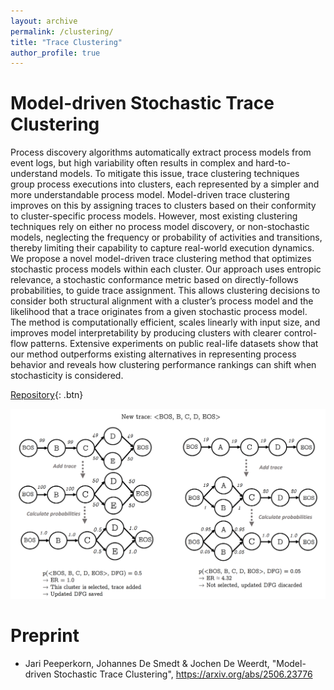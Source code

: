 ```yaml
---
layout: archive
permalink: /clustering/
title: "Trace Clustering"
author_profile: true
---
```


Model-driven Stochastic Trace Clustering
=======

Process discovery algorithms automatically extract process models from event logs, but high variability often results in complex and hard-to-understand models. To mitigate this issue, trace clustering techniques group process executions into clusters, each represented by a simpler and more understandable process model. Model-driven trace clustering improves on this by assigning traces to clusters based on their conformity to cluster-specific process models. However, most existing clustering techniques rely on either no process model discovery, or non-stochastic models, neglecting the frequency or probability of activities and transitions, thereby limiting their capability to capture real-world execution dynamics. We propose a novel model-driven trace clustering method that optimizes stochastic process models within each cluster. Our approach uses entropic relevance, a stochastic conformance metric based on directly-follows probabilities, to guide trace assignment. This allows clustering decisions to consider both structural alignment with a cluster’s process model and the likelihood that a trace originates from a given stochastic process model. The method is computationally efficient, scales linearly with input size, and improves model interpretability by producing clusters with clearer control-flow patterns. Extensive experiments on public real-life datasets show that our method outperforms existing alternatives in representing process behavior and reveals how clustering performance rankings can shift when stochasticity is considered.

[Repository](https://github.com/jaripeeperkorn/EntropicClustering){: .btn}

![](/images/stochastic_cluster.png)


Preprint
=======
* Jari Peeperkorn, Johannes De Smedt \& Jochen De Weerdt, "Model-driven Stochastic Trace Clustering", https://arxiv.org/abs/2506.23776